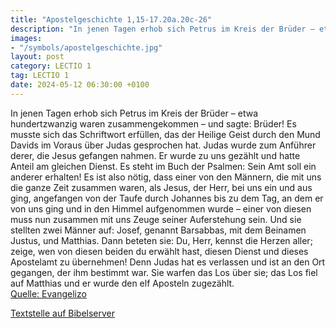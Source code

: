 ```yaml
---
title: "Apostelgeschichte 1,15-17.20a.20c-26"
description: "In jenen Tagen erhob sich Petrus im Kreis der Brüder – etwa hundertzwanzig waren zusammengekommen – und sagte: Brüder! Es musste sich das Schriftwort erfüllen, das der Heilige Geist durch den Mund Davids im Voraus über Judas gesprochen hat. Judas wurde zum Anführer derer, die Jes...."
images:
- "/symbols/apostelgeschichte.jpg"
layout: post
category: LECTIO 1
tag: LECTIO 1
date: 2024-05-12 06:30:00 +0100
---
```

In jenen Tagen erhob sich Petrus im Kreis der Brüder – etwa hundertzwanzig waren zusammengekommen – und sagte:
Brüder! Es musste sich das Schriftwort erfüllen, das der Heilige Geist durch den Mund Davids im Voraus über Judas gesprochen hat. Judas wurde zum Anführer derer, die Jesus gefangen nahmen.<!--more-->
Er wurde zu uns gezählt und hatte Anteil am gleichen Dienst.
Es steht im Buch der Psalmen:
Sein Amt soll ein anderer erhalten!
Es ist also nötig, dass einer von den Männern, die mit uns die ganze Zeit zusammen waren, als Jesus, der Herr, bei uns ein und aus ging,
angefangen von der Taufe durch Johannes bis zu dem Tag, an dem er von uns ging und in den Himmel aufgenommen wurde – einer von diesen muss nun zusammen mit uns Zeuge seiner Auferstehung sein.
Und sie stellten zwei Männer auf: Josef, genannt Barsabbas, mit dem Beinamen Justus, und Matthias.
Dann beteten sie: Du, Herr, kennst die Herzen aller; zeige, wen von diesen beiden du erwählt hast,
diesen Dienst und dieses Apostelamt zu übernehmen! Denn Judas hat es verlassen und ist an den Ort gegangen, der ihm bestimmt war.
Sie warfen das Los über sie; das Los fiel auf Matthias und er wurde den elf Aposteln zugezählt.<br>
[Quelle: Evangelizo](https://evangeliumtagfuertag.org/DE/gospel)

[Textstelle auf Bibelserver](https://www.bibleserver.com/EU/Apostelgeschichte1,15-17.20a.20c-26)
